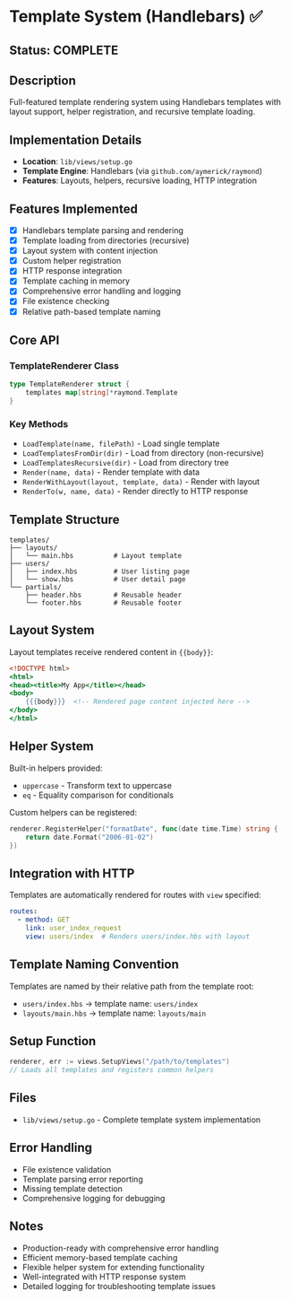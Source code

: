 # Template System (Handlebars) ✅

## Status: COMPLETE

## Description
Full-featured template rendering system using Handlebars templates with layout support, helper registration, and recursive template loading.

## Implementation Details
- **Location**: `lib/views/setup.go`
- **Template Engine**: Handlebars (via `github.com/aymerick/raymond`)
- **Features**: Layouts, helpers, recursive loading, HTTP integration

## Features Implemented
- [x] Handlebars template parsing and rendering
- [x] Template loading from directories (recursive)
- [x] Layout system with content injection
- [x] Custom helper registration
- [x] HTTP response integration
- [x] Template caching in memory
- [x] Comprehensive error handling and logging
- [x] File existence checking
- [x] Relative path-based template naming

## Core API

### TemplateRenderer Class
```go
type TemplateRenderer struct {
    templates map[string]*raymond.Template
}
```

### Key Methods
- `LoadTemplate(name, filePath)` - Load single template
- `LoadTemplatesFromDir(dir)` - Load from directory (non-recursive)
- `LoadTemplatesRecursive(dir)` - Load from directory tree
- `Render(name, data)` - Render template with data
- `RenderWithLayout(layout, template, data)` - Render with layout
- `RenderTo(w, name, data)` - Render directly to HTTP response

## Template Structure
```
templates/
├── layouts/
│   └── main.hbs          # Layout template
├── users/
│   ├── index.hbs         # User listing page
│   └── show.hbs          # User detail page
└── partials/
    ├── header.hbs        # Reusable header
    └── footer.hbs        # Reusable footer
```

## Layout System
Layout templates receive rendered content in `{{body}}`:
```handlebars
<!DOCTYPE html>
<html>
<head><title>My App</title></head>
<body>
    {{{body}}}  <!-- Rendered page content injected here -->
</body>
</html>
```

## Helper System
Built-in helpers provided:
- `uppercase` - Transform text to uppercase
- `eq` - Equality comparison for conditionals

Custom helpers can be registered:
```go
renderer.RegisterHelper("formatDate", func(date time.Time) string {
    return date.Format("2006-01-02")
})
```

## Integration with HTTP
Templates are automatically rendered for routes with `view` specified:
```yaml
routes:
  - method: GET
    link: user_index_request
    view: users/index  # Renders users/index.hbs with layout
```

## Template Naming Convention
Templates are named by their relative path from the template root:
- `users/index.hbs` → template name: `users/index`
- `layouts/main.hbs` → template name: `layouts/main`

## Setup Function
```go
renderer, err := views.SetupViews("/path/to/templates")
// Loads all templates and registers common helpers
```

## Files
- `lib/views/setup.go` - Complete template system implementation

## Error Handling
- File existence validation
- Template parsing error reporting
- Missing template detection
- Comprehensive logging for debugging

## Notes
- Production-ready with comprehensive error handling
- Efficient memory-based template caching
- Flexible helper system for extending functionality
- Well-integrated with HTTP response system
- Detailed logging for troubleshooting template issues
